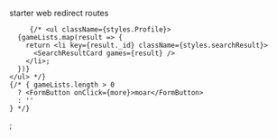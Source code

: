 starter web 
redirect routes

 <!-- <Switch>
          <Route exact path="/">
            {
              !user ? <Auth setUser={setUser} /> : <Redirect to="/" />
            }
          </Route>
          <Route exact path="/CreateCharacter">
            {
              user ? <CreateCharacter /> : <Redirect to="/" />
            }
          </Route>
          <Route exact path="/Profile">
            {
              user ? <Profile /> : <Redirect to="/" />
            }
          </Route>
          <Route exact path="/detail/:id">  
            {
              user ? <Detail/> : <Redirect to="/" />
            }
          </Route>
        </Switch> -->



         {/* <ul className={styles.Profile}>
      {gameLists.map(result => {
        return <li key={result._id} className={styles.searchResult}>
          <SearchResultCard games={result} />
        </li>;
      })}
    </ul> */}
    {/* { gameLists.length > 0
      ? <FormButton onClick={more}>moar</FormButton>
      : ''
    } */}
  </section>;